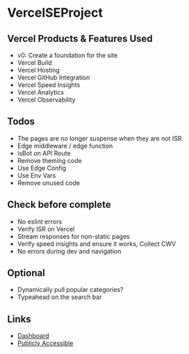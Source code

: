 # VercelSEProject
 
## Vercel Products & Features Used
- v0: Create a foundation for the site
- Vercel Build
- Vercel Hosting
- Vercel GitHub Integration
- Vercel Speed Insights
- Vercel Analytics
- Vercel Observability

## Todos
- The pages are no longer suspense when they are not ISR
- Edge middleware / edge function
- isBot on API Route
- Remove theming code
- Use Edge Config
- Use Env Vars
- Remove unused code

## Check before complete
- No eslint errors
- Verify ISR on Vercel
- Stream responses for non-static pages
- Verify speed insights and ensure it works, Collect CWV
- No errors during dev and navigation

## Optional
- Dynamically pull popular categories?
- Typeahead on the search bar

## Links
- [Dashboard](https://vercel.com/rawwebdesigns-projects/vercel-se-project)
- [Publicly Accessible](https://vercel-se-project.vercel.app/)